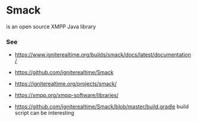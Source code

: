 # Smack
is an open source XMPP Java library

### See
* https://www.igniterealtime.org/builds/smack/docs/latest/documentation/
* https://github.com/igniterealtime/Smack 
* https://igniterealtime.org/projects/smack/
* https://xmpp.org/xmpp-software/libraries/

* https://github.com/igniterealtime/Smack/blob/master/build.gradle build script can be interesting